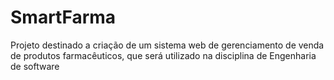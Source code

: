 # SmartFarma
Projeto destinado a criação de um sistema web de gerenciamento de venda de produtos farmacêuticos, que será utilizado na disciplina de Engenharia de software 
